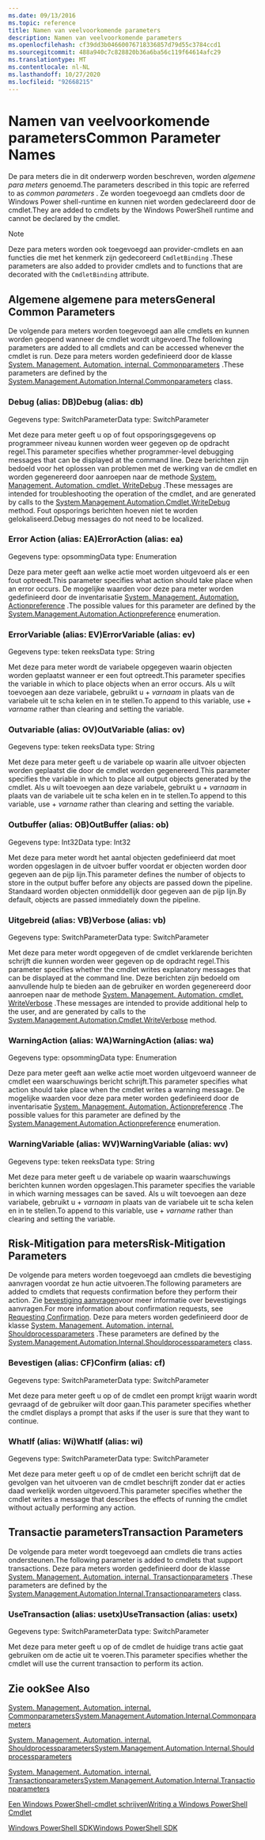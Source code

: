 ```yaml
---
ms.date: 09/13/2016
ms.topic: reference
title: Namen van veelvoorkomende parameters
description: Namen van veelvoorkomende parameters
ms.openlocfilehash: cf39dd3b04660076718336857d79d55c3784ccd1
ms.sourcegitcommit: 488a940c7c828820b36a6ba56c119f64614afc29
ms.translationtype: MT
ms.contentlocale: nl-NL
ms.lasthandoff: 10/27/2020
ms.locfileid: "92668215"
---
```

# <a name="common-parameter-names"></a><span data-ttu-id="3312b-103">Namen van veelvoorkomende parameters</span><span class="sxs-lookup"><span data-stu-id="3312b-103">Common Parameter Names</span></span>

<span data-ttu-id="3312b-104">De para meters die in dit onderwerp worden beschreven, worden *algemene para meters* genoemd.</span><span class="sxs-lookup"><span data-stu-id="3312b-104">The parameters described in this topic are referred to as *common parameters* .</span></span> <span data-ttu-id="3312b-105">Ze worden toegevoegd aan cmdlets door de Windows Power shell-runtime en kunnen niet worden gedeclareerd door de cmdlet.</span><span class="sxs-lookup"><span data-stu-id="3312b-105">They are added to cmdlets by the Windows PowerShell runtime and cannot be declared by the cmdlet.</span></span>

> [!NOTE]
> <span data-ttu-id="3312b-106">Deze para meters worden ook toegevoegd aan provider-cmdlets en aan functies die met het kenmerk zijn gedecoreerd `CmdletBinding` .</span><span class="sxs-lookup"><span data-stu-id="3312b-106">These parameters are also added to provider cmdlets and to functions that are decorated with the `CmdletBinding` attribute.</span></span>

## <a name="general-common-parameters"></a><span data-ttu-id="3312b-107">Algemene algemene para meters</span><span class="sxs-lookup"><span data-stu-id="3312b-107">General Common Parameters</span></span>

<span data-ttu-id="3312b-108">De volgende para meters worden toegevoegd aan alle cmdlets en kunnen worden geopend wanneer de cmdlet wordt uitgevoerd.</span><span class="sxs-lookup"><span data-stu-id="3312b-108">The following parameters are added to all cmdlets and can be accessed whenever the cmdlet is run.</span></span> <span data-ttu-id="3312b-109">Deze para meters worden gedefinieerd door de klasse [System. Management. Automation. internal. Commonparameters](/dotnet/api/System.Management.Automation.Internal.CommonParameters) .</span><span class="sxs-lookup"><span data-stu-id="3312b-109">These parameters are defined by the [System.Management.Automation.Internal.Commonparameters](/dotnet/api/System.Management.Automation.Internal.CommonParameters) class.</span></span>

### <a name="debug-alias-db"></a><span data-ttu-id="3312b-110">Debug (alias: DB)</span><span class="sxs-lookup"><span data-stu-id="3312b-110">Debug (alias: db)</span></span>

<span data-ttu-id="3312b-111">Gegevens type: SwitchParameter</span><span class="sxs-lookup"><span data-stu-id="3312b-111">Data type: SwitchParameter</span></span>

<span data-ttu-id="3312b-112">Met deze para meter geeft u op of fout opsporingsgegevens op programmeer niveau kunnen worden weer gegeven op de opdracht regel.</span><span class="sxs-lookup"><span data-stu-id="3312b-112">This parameter specifies whether programmer-level debugging messages that can be displayed at the command line.</span></span> <span data-ttu-id="3312b-113">Deze berichten zijn bedoeld voor het oplossen van problemen met de werking van de cmdlet en worden gegenereerd door aanroepen naar de methode [System. Management. Automation. cmdlet. WriteDebug](/dotnet/api/System.Management.Automation.Cmdlet.WriteDebug) .</span><span class="sxs-lookup"><span data-stu-id="3312b-113">These messages are intended for troubleshooting the operation of the cmdlet, and are generated by calls to the [System.Management.Automation.Cmdlet.WriteDebug](/dotnet/api/System.Management.Automation.Cmdlet.WriteDebug) method.</span></span> <span data-ttu-id="3312b-114">Fout opsporings berichten hoeven niet te worden gelokaliseerd.</span><span class="sxs-lookup"><span data-stu-id="3312b-114">Debug messages do not need to be localized.</span></span>

### <a name="erroraction-alias-ea"></a><span data-ttu-id="3312b-115">Error Action (alias: EA)</span><span class="sxs-lookup"><span data-stu-id="3312b-115">ErrorAction (alias: ea)</span></span>

<span data-ttu-id="3312b-116">Gegevens type: opsomming</span><span class="sxs-lookup"><span data-stu-id="3312b-116">Data type: Enumeration</span></span>

<span data-ttu-id="3312b-117">Deze para meter geeft aan welke actie moet worden uitgevoerd als er een fout optreedt.</span><span class="sxs-lookup"><span data-stu-id="3312b-117">This parameter specifies what action should take place when an error occurs.</span></span> <span data-ttu-id="3312b-118">De mogelijke waarden voor deze para meter worden gedefinieerd door de inventarisatie [System. Management. Automation. Actionpreference](/dotnet/api/System.Management.Automation.ActionPreference) .</span><span class="sxs-lookup"><span data-stu-id="3312b-118">The possible values for this parameter are defined by the [System.Management.Automation.Actionpreference](/dotnet/api/System.Management.Automation.ActionPreference) enumeration.</span></span>

### <a name="errorvariable-alias-ev"></a><span data-ttu-id="3312b-119">ErrorVariable (alias: EV)</span><span class="sxs-lookup"><span data-stu-id="3312b-119">ErrorVariable (alias: ev)</span></span>

<span data-ttu-id="3312b-120">Gegevens type: teken reeks</span><span class="sxs-lookup"><span data-stu-id="3312b-120">Data type: String</span></span>

<span data-ttu-id="3312b-121">Met deze para meter wordt de variabele opgegeven waarin objecten worden geplaatst wanneer er een fout optreedt.</span><span class="sxs-lookup"><span data-stu-id="3312b-121">This parameter specifies the variable in which to place objects when an error occurs.</span></span> <span data-ttu-id="3312b-122">Als u wilt toevoegen aan deze variabele, gebruikt u + *varnaam* in plaats van de variabele uit te scha kelen en in te stellen.</span><span class="sxs-lookup"><span data-stu-id="3312b-122">To append to this variable, use + *varname* rather than clearing and setting the variable.</span></span>

### <a name="outvariable-alias-ov"></a><span data-ttu-id="3312b-123">Outvariable (alias: OV)</span><span class="sxs-lookup"><span data-stu-id="3312b-123">OutVariable (alias: ov)</span></span>

<span data-ttu-id="3312b-124">Gegevens type: teken reeks</span><span class="sxs-lookup"><span data-stu-id="3312b-124">Data type: String</span></span>

<span data-ttu-id="3312b-125">Met deze para meter geeft u de variabele op waarin alle uitvoer objecten worden geplaatst die door de cmdlet worden gegenereerd.</span><span class="sxs-lookup"><span data-stu-id="3312b-125">This parameter specifies the variable in which to place all output objects generated by the cmdlet.</span></span> <span data-ttu-id="3312b-126">Als u wilt toevoegen aan deze variabele, gebruikt u + *varnaam* in plaats van de variabele uit te scha kelen en in te stellen.</span><span class="sxs-lookup"><span data-stu-id="3312b-126">To append to this variable, use + *varname* rather than clearing and setting the variable.</span></span>

### <a name="outbuffer-alias-ob"></a><span data-ttu-id="3312b-127">Outbuffer (alias: OB)</span><span class="sxs-lookup"><span data-stu-id="3312b-127">OutBuffer (alias: ob)</span></span>

<span data-ttu-id="3312b-128">Gegevens type: Int32</span><span class="sxs-lookup"><span data-stu-id="3312b-128">Data type: Int32</span></span>

<span data-ttu-id="3312b-129">Met deze para meter wordt het aantal objecten gedefinieerd dat moet worden opgeslagen in de uitvoer buffer voordat er objecten worden door gegeven aan de pijp lijn.</span><span class="sxs-lookup"><span data-stu-id="3312b-129">This parameter defines the number of objects to store in the output buffer before any objects are passed down the pipeline.</span></span> <span data-ttu-id="3312b-130">Standaard worden objecten onmiddellijk door gegeven aan de pijp lijn.</span><span class="sxs-lookup"><span data-stu-id="3312b-130">By default, objects are passed immediately down the pipeline.</span></span>

### <a name="verbose-alias-vb"></a><span data-ttu-id="3312b-131">Uitgebreid (alias: VB)</span><span class="sxs-lookup"><span data-stu-id="3312b-131">Verbose (alias: vb)</span></span>

<span data-ttu-id="3312b-132">Gegevens type: SwitchParameter</span><span class="sxs-lookup"><span data-stu-id="3312b-132">Data type: SwitchParameter</span></span>

<span data-ttu-id="3312b-133">Met deze para meter wordt opgegeven of de cmdlet verklarende berichten schrijft die kunnen worden weer gegeven op de opdracht regel.</span><span class="sxs-lookup"><span data-stu-id="3312b-133">This parameter specifies whether the cmdlet writes explanatory messages that can be displayed at the command line.</span></span> <span data-ttu-id="3312b-134">Deze berichten zijn bedoeld om aanvullende hulp te bieden aan de gebruiker en worden gegenereerd door aanroepen naar de methode [System. Management. Automation. cmdlet. WriteVerbose](/dotnet/api/System.Management.Automation.Cmdlet.WriteVerbose) .</span><span class="sxs-lookup"><span data-stu-id="3312b-134">These messages are intended to provide additional help to the user, and are generated by calls to the [System.Management.Automation.Cmdlet.WriteVerbose](/dotnet/api/System.Management.Automation.Cmdlet.WriteVerbose) method.</span></span>

### <a name="warningaction-alias-wa"></a><span data-ttu-id="3312b-135">WarningAction (alias: WA)</span><span class="sxs-lookup"><span data-stu-id="3312b-135">WarningAction (alias: wa)</span></span>

<span data-ttu-id="3312b-136">Gegevens type: opsomming</span><span class="sxs-lookup"><span data-stu-id="3312b-136">Data type: Enumeration</span></span>

<span data-ttu-id="3312b-137">Deze para meter geeft aan welke actie moet worden uitgevoerd wanneer de cmdlet een waarschuwings bericht schrijft.</span><span class="sxs-lookup"><span data-stu-id="3312b-137">This parameter specifies what action should take place when the cmdlet writes a warning message.</span></span> <span data-ttu-id="3312b-138">De mogelijke waarden voor deze para meter worden gedefinieerd door de inventarisatie [System. Management. Automation. Actionpreference](/dotnet/api/System.Management.Automation.ActionPreference) .</span><span class="sxs-lookup"><span data-stu-id="3312b-138">The possible values for this parameter are defined by the [System.Management.Automation.Actionpreference](/dotnet/api/System.Management.Automation.ActionPreference) enumeration.</span></span>

### <a name="warningvariable-alias-wv"></a><span data-ttu-id="3312b-139">WarningVariable (alias: WV)</span><span class="sxs-lookup"><span data-stu-id="3312b-139">WarningVariable (alias: wv)</span></span>

<span data-ttu-id="3312b-140">Gegevens type: teken reeks</span><span class="sxs-lookup"><span data-stu-id="3312b-140">Data type: String</span></span>

<span data-ttu-id="3312b-141">Met deze para meter geeft u de variabele op waarin waarschuwings berichten kunnen worden opgeslagen.</span><span class="sxs-lookup"><span data-stu-id="3312b-141">This parameter specifies the variable in which warning messages can be saved.</span></span> <span data-ttu-id="3312b-142">Als u wilt toevoegen aan deze variabele, gebruikt u + *varnaam* in plaats van de variabele uit te scha kelen en in te stellen.</span><span class="sxs-lookup"><span data-stu-id="3312b-142">To append to this variable, use + *varname* rather than clearing and setting the variable.</span></span>

## <a name="risk-mitigation-parameters"></a><span data-ttu-id="3312b-143">Risk-Mitigation para meters</span><span class="sxs-lookup"><span data-stu-id="3312b-143">Risk-Mitigation Parameters</span></span>

<span data-ttu-id="3312b-144">De volgende para meters worden toegevoegd aan cmdlets die bevestiging aanvragen voordat ze hun actie uitvoeren.</span><span class="sxs-lookup"><span data-stu-id="3312b-144">The following parameters are added to cmdlets that requests confirmation before they perform their action.</span></span> <span data-ttu-id="3312b-145">Zie [bevestiging aanvragen](./requesting-confirmation-from-cmdlets.md)voor meer informatie over bevestigings aanvragen.</span><span class="sxs-lookup"><span data-stu-id="3312b-145">For more information about confirmation requests, see [Requesting Confirmation](./requesting-confirmation-from-cmdlets.md).</span></span> <span data-ttu-id="3312b-146">Deze para meters worden gedefinieerd door de klasse [System. Management. Automation. internal. Shouldprocessparameters](/dotnet/api/System.Management.Automation.Internal.ShouldProcessParameters) .</span><span class="sxs-lookup"><span data-stu-id="3312b-146">These parameters are defined by the [System.Management.Automation.Internal.Shouldprocessparameters](/dotnet/api/System.Management.Automation.Internal.ShouldProcessParameters) class.</span></span>

### <a name="confirm-alias-cf"></a><span data-ttu-id="3312b-147">Bevestigen (alias: CF)</span><span class="sxs-lookup"><span data-stu-id="3312b-147">Confirm (alias: cf)</span></span>

<span data-ttu-id="3312b-148">Gegevens type: SwitchParameter</span><span class="sxs-lookup"><span data-stu-id="3312b-148">Data type: SwitchParameter</span></span>

<span data-ttu-id="3312b-149">Met deze para meter geeft u op of de cmdlet een prompt krijgt waarin wordt gevraagd of de gebruiker wilt door gaan.</span><span class="sxs-lookup"><span data-stu-id="3312b-149">This parameter specifies whether the cmdlet displays a prompt that asks if the user is sure that they want to continue.</span></span>

### <a name="whatif-alias-wi"></a><span data-ttu-id="3312b-150">WhatIf (alias: Wi)</span><span class="sxs-lookup"><span data-stu-id="3312b-150">WhatIf (alias: wi)</span></span>

<span data-ttu-id="3312b-151">Gegevens type: SwitchParameter</span><span class="sxs-lookup"><span data-stu-id="3312b-151">Data type: SwitchParameter</span></span>

<span data-ttu-id="3312b-152">Met deze para meter geeft u op of de cmdlet een bericht schrijft dat de gevolgen van het uitvoeren van de cmdlet beschrijft zonder dat er acties daad werkelijk worden uitgevoerd.</span><span class="sxs-lookup"><span data-stu-id="3312b-152">This parameter specifies whether the cmdlet writes a message that describes the effects of running the cmdlet without actually performing any action.</span></span>

## <a name="transaction-parameters"></a><span data-ttu-id="3312b-153">Transactie parameters</span><span class="sxs-lookup"><span data-stu-id="3312b-153">Transaction Parameters</span></span>

<span data-ttu-id="3312b-154">De volgende para meter wordt toegevoegd aan cmdlets die trans acties ondersteunen.</span><span class="sxs-lookup"><span data-stu-id="3312b-154">The following parameter is added to cmdlets that support transactions.</span></span> <span data-ttu-id="3312b-155">Deze para meters worden gedefinieerd door de klasse [System. Management. Automation. internal. Transactionparameters](/dotnet/api/System.Management.Automation.Internal.TransactionParameters) .</span><span class="sxs-lookup"><span data-stu-id="3312b-155">These parameters are defined by the [System.Management.Automation.Internal.Transactionparameters](/dotnet/api/System.Management.Automation.Internal.TransactionParameters) class.</span></span>

### <a name="usetransaction-alias-usetx"></a><span data-ttu-id="3312b-156">UseTransaction (alias: usetx)</span><span class="sxs-lookup"><span data-stu-id="3312b-156">UseTransaction (alias: usetx)</span></span>

<span data-ttu-id="3312b-157">Gegevens type: SwitchParameter</span><span class="sxs-lookup"><span data-stu-id="3312b-157">Data type: SwitchParameter</span></span>

<span data-ttu-id="3312b-158">Met deze para meter geeft u op of de cmdlet de huidige trans actie gaat gebruiken om de actie uit te voeren.</span><span class="sxs-lookup"><span data-stu-id="3312b-158">This parameter specifies whether the cmdlet will use the current transaction to perform its action.</span></span>

## <a name="see-also"></a><span data-ttu-id="3312b-159">Zie ook</span><span class="sxs-lookup"><span data-stu-id="3312b-159">See Also</span></span>

[<span data-ttu-id="3312b-160">System. Management. Automation. internal. Commonparameters</span><span class="sxs-lookup"><span data-stu-id="3312b-160">System.Management.Automation.Internal.Commonparameters</span></span>](/dotnet/api/System.Management.Automation.Internal.CommonParameters)

[<span data-ttu-id="3312b-161">System. Management. Automation. internal. Shouldprocessparameters</span><span class="sxs-lookup"><span data-stu-id="3312b-161">System.Management.Automation.Internal.Shouldprocessparameters</span></span>](/dotnet/api/System.Management.Automation.Internal.ShouldProcessParameters)

[<span data-ttu-id="3312b-162">System. Management. Automation. internal. Transactionparameters</span><span class="sxs-lookup"><span data-stu-id="3312b-162">System.Management.Automation.Internal.Transactionparameters</span></span>](/dotnet/api/System.Management.Automation.Internal.TransactionParameters)

[<span data-ttu-id="3312b-163">Een Windows PowerShell-cmdlet schrijven</span><span class="sxs-lookup"><span data-stu-id="3312b-163">Writing a Windows PowerShell Cmdlet</span></span>](./writing-a-windows-powershell-cmdlet.md)

[<span data-ttu-id="3312b-164">Windows PowerShell SDK</span><span class="sxs-lookup"><span data-stu-id="3312b-164">Windows PowerShell SDK</span></span>](../windows-powershell-reference.md)
